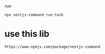 run
```
npx nestjs-command run:task
```

# use this lib
```
https://www.npmjs.com/package/nestjs-command
```
